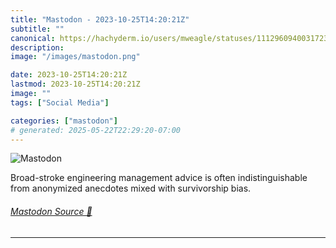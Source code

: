 ```yaml
---
title: "Mastodon - 2023-10-25T14:20:21Z"
subtitle: ""
canonical: https://hachyderm.io/users/mweagle/statuses/111296094003172306
description:
image: "/images/mastodon.png"

date: 2023-10-25T14:20:21Z
lastmod: 2023-10-25T14:20:21Z
image: ""
tags: ["Social Media"]

categories: ["mastodon"]
# generated: 2025-05-22T22:29:20-07:00
---
```

![Mastodon](/images/mastodon.png)

<p>Broad-stroke engineering management advice is often indistinguishable from anonymized anecdotes mixed with survivorship bias.</p>


###### [Mastodon Source 🐘](https://hachyderm.io/@mweagle/111296094003172306)

___
